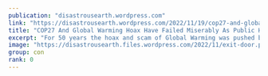 ```yaml
---
publication: "disastrousearth.wordpress.com"
link: "https://disastrousearth.wordpress.com/2022/11/19/cop27-and-global-warming-hoax-have-failed-miserably-as-public-has-awakened/"
title: "COP27 And Global Warming Hoax Have Failed Miserably As Public Has Awakened"
excerpt: "For 50 years the hoax and scam of Global Warming was pushed by United Nations and those having vested interest and an eye upon money making and total control out of this hoax. But Perry4Law Organis…"
image: "https://disastrousearth.files.wordpress.com/2022/11/exit-door.png"
group: con
rank: 0
---
```

